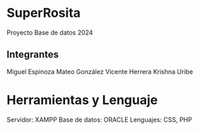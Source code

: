 # SuperRosita
Proyecto Base de datos 2024

## Integrantes
Miguel Espinoza
Mateo González
Vicente Herrera
Krishna Uribe

# Herramientas y Lenguaje
Servidor: XAMPP
Base de datos: ORACLE
Lenguajes: CSS, PHP

